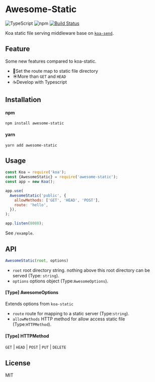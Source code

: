 # Awesome-Static
![TypeScript](https://badges.frapsoft.com/typescript/awesome/typescript.png?v=101)
![npm](https://img.shields.io/badge/npm-v7.0.0-blue.svg)
[![Build Status](https://www.travis-ci.org/HaoDaWang/awesome-static.svg?branch=master)](https://www.travis-ci.org/HaoDaWang/awesome-static)

Koa static file serving middleware base on [`koa-send`](https://github.com/koajs/send).

## Feature

Some new features compared to koa-static.

- :monkey:Set the route map to static file directory
- :sunny:More than `GET` and `HEAD`
- :coffee:Develop with Typescript

## Installation

#### npm

```
npm install awesome-static
```

#### yarn

```
yarn add awesome-static
```

## Usage

```javascript
const Koa = require('koa');
const {AwesomeStatic} = require('awesome-static');
const app = new Koa();

app.use(
  AwesomeStatic('public', {
    allowMethods: ['GET', 'HEAD', 'POST'],
    route: 'hello',
  }),
);

app.listen(8080);
```

See `/example`.

## API

```javascript
AwesomeStatic(root, options)
```

- `root` root directory string. nothing above this root directory can be served (Type: `string`).
- `options` options object (Type:`AwesomeOptions`).

#### [Type] AwesomeOptions

Extends options from `koa-static`

- `route` route for mapping to a static server (Type:`string`).
- `allowMethods` HTTP method for allow access static file (Type:`HTTPMethod`).

#### [Type] HTTPMethod

`GET` | `HEAD` | `POST` | `PUT` | `DELETE`

## License

MIT
